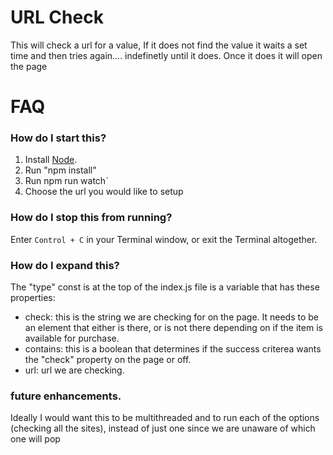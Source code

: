 # URL Check

This will check a url for a value,  If it does not find the value it waits a set time and then tries again.... indefinetly until it does.  Once it does it will open the page

# FAQ
### How do I start this?
1. Install [Node](https://nodejs.org/en/).
2. Run "npm install"
3. Run npm run watch`
4. Choose the url you would like to setup

### How do I stop this from running?
Enter `Control + C` in your Terminal window, or exit the Terminal altogether.

### How do I expand this?
The "type" const is at the top of the index.js file is a variable that has these properties:
- check: this is the string we are checking for on the page.  It needs to be an element that either is there, or is not there depending on if the item is available for purchase.
- contains: this is a boolean that determines if the success criterea wants the "check" property on the page or off.
 - url: url we are checking.

### future enhancements.  
Ideally I would want this to be multithreaded and to run each of the options (checking all the sites), instead of just one since we are unaware of which one will pop
